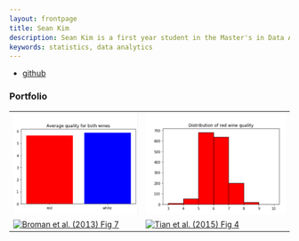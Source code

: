 ```yaml
---
layout: frontpage
title: Sean Kim
description: Sean Kim is a first year student in the Master's in Data Analytics program at the George Washington University.
keywords: statistics, data analytics
---
```


<div class="navbar">
  <div class="navbar-inner">
      <ul class="nav">
          <li><a href="https://github.com/skim658">github</a></li>
      </ul>
  </div>
</div>

### <a name="Portfolio"></a>Portfolio

<table class="wide">
<tr>
  <td class="left">
    <img src="assets/publpics/Screenshot 2020-12-13 134636.png"/>
  </td>
  <td class="right">
    <img src="assets/publpics/Screenshot 2020-12-13 134706.png"/>
  </td>
</tr>
<tr>
  <td class="left">
    <a href="pages/publpics/samplemixups_fig7.html">
        <img src="assets/publpics/samplemixups_fig7.png" alt="Broman et al. (2013) Fig 7" title="Broman et al. (2013) Fig 7"/>
    </a>
  </td>
  <td class="right">
    <a href="pages/publpics/isletc6_fig4.html">
        <img src="assets/publpics/isletc6_fig4.png" alt="Tian et al. (2015) Fig 4" title="Tian et al. (2015) Fig 4"/>
    </a>
  </td>
</tr>
</table>


